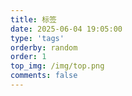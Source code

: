 ```yaml
---
title: 标签
date: 2025-06-04 19:05:00
type: 'tags'
orderby: random
order: 1
top_img: /img/top.png
comments: false
---
```

